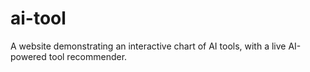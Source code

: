 # ai-tool
A website demonstrating an interactive chart of AI tools, with a live AI-powered tool recommender.
